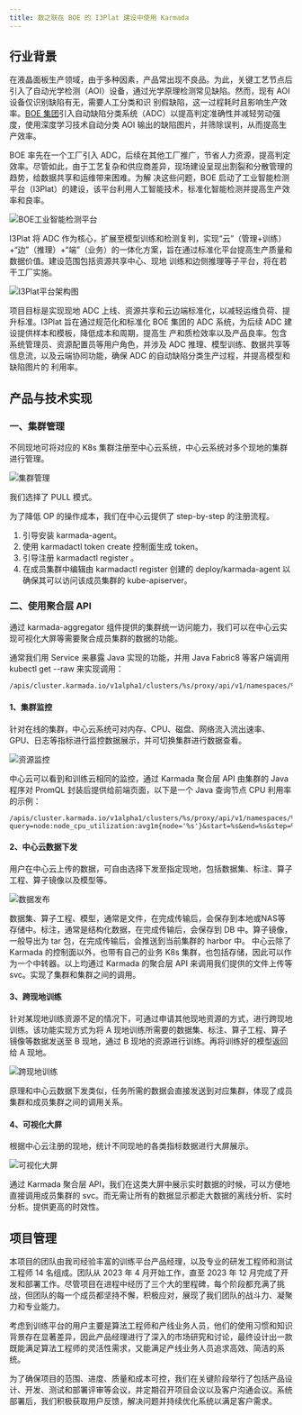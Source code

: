 ```yaml
---
title: 数之联在 BOE 的 I3Plat 建设中使用 Karmada
---
```


## 行业背景

在液晶面板生产领域，由于多种因素，产品常出现不良品。为此，关键工艺节点后引入了自动光学检测（AOI）设备，通过光学原理检测常见缺陷。然而，现有 AOI 设备仅识别缺陷有无，需要人工分类和识
别假缺陷，这一过程耗时且影响生产效率。[BOE 集团](https://www.boe.com/)引入自动缺陷分类系统（ADC）以提高判定准确性并减轻劳动强度，使用深度学习技术自动分类 AOI
输出的缺陷图片，并筛除误判，从而提高生产效率。

BOE 率先在一个工厂引入 ADC，后续在其他工厂推广，节省人力资源，提高判定效率。尽管如此，由于工艺复杂和供应商差异，现场建设呈现出割裂和分散管理的趋势，给数据共享和运维带来困难。为解
决这些问题，BOE 启动了工业智能检测平台（I3Plat）的建设，该平台利用人工智能技术，标准化智能检测并提高生产效率和良率。

![BOE工业智能检测平台](./static/unionbigdata_01.png)

I3Plat 将 ADC 作为核心，扩展至模型训练和检测复判，实现“云”（管理+训练）+“边”（推理）+“端”（业务）的一体化方案，旨在通过标准化平台提高生产质量和数据价值。建设范围包括资源共享中心、现地
训练和边侧推理等子平台，将在若干工厂实施。

![I3Plat平台架构图](./static/unionbigdata_02.png)

项目目标是实现现地 ADC 上线、资源共享和云边端标准化，以减轻运维负荷、提升标准。I3Plat 旨在通过规范化和标准化 BOE 集团的 ADC 系统，为后续 ADC 建设提供样本和模板，降低成本和周期，提高生
产和质检效率以及产品良率。包含系统管理员、资源配置员等用户角色，并涉及 ADC 推理、模型训练、数据共享等信息流，以及云端协同功能，确保 ADC 的自动缺陷分类生产过程，并提高模型和缺陷图片的
利用率。

## 产品与技术实现

### 一、集群管理

不同现地可将对应的 K8s 集群注册至中心云系统，中心云系统对多个现地的集群进行管理。

![集群管理](./static/unionbigdata_03.png)

我们选择了 PULL 模式。

为了降低 OP 的操作成本，我们在中心云提供了 step-by-step 的注册流程。

1. 引导安装 karmada-agent。
2. 使用 karmadactl token create 控制面生成 token。
3. 引导注册 karmadactl register 。
4. 在成员集群中编辑由 karmadactl register 创建的 deploy/karmada-agent 以确保其可以访问该成员集群的 kube-apiserver。

### 二、使用聚合层 API

通过 karmada-aggregator 组件提供的集群统一访问能力，我们可以在中心云实现可视化大屏等需要聚合成员集群的数据的功能。

通常我们用 Service 来暴露 Java 实现的功能，并用 Java Fabric8 等客户端调用 kubectl get --raw 来实现调用：

```
/apis/cluster.karmada.io/v1alpha1/clusters/%s/proxy/api/v1/namespaces/%s/services/%s/proxy/%s
```

#### 1、集群监控

针对在线的集群，中心云系统可对内存、CPU、磁盘、网络流入流出速率、GPU、日志等指标进行监控数据展示，并可切换集群进行数据查看。

![资源监控](./static/unionbigdata_04.png)

中心云可以看到和训练云相同的监控，通过 Karmada 聚合层 API 由集群的 Java 程序对 PromQL 封装后提供给前端页面，以下是一个 Java 查询节点 CPU 利用率的示例：

```
/apis/cluster.karmada.io/v1alpha1/clusters/%s/proxy/api/v1/namespaces/%s/services/%s/proxy/api/v1/query_range?query=node:node_cpu_utilization:avg1m{node='%s'}&start=%s&end=%s&step=%s
```

#### 2、中心云数据下发

用户在中心云上传的数据，可自由选择下发至指定现地，包括数据集、标注、算子工程、算子镜像以及模型等。

![数据发布](./static/unionbigdata_05.png)

数据集、算子工程、模型，通常是文件，在完成传输后，会保存到本地或NAS等存储中。标注，通常是结构化数据，在完成传输后，会保存到 DB 中。算子镜像，一般导出为 tar 包，在完成传输后，会推送到当前集群的 harbor 中。
中心云除了 Karmada 的控制面以外，也带有自己的业务 K8s 集群，也包括存储，因此可以作为一个中转器。以上均通过 Karmada 的聚合层 API 来调用我们提供的文件上传等 svc。实现了集群和集群之间的调用。

#### 3、跨现地训练

针对某现地训练资源不足的情况下，可通过申请其他现地资源的方式，进行跨现地训练。该功能实现方式为将 A 现地训练所需要的数据集、标注、算子工程、算子镜像等数据发送至 B 现地，通过 B 现地的资源进行训练。再将训练好的模型返回给 A 现地。

![跨现地训练](./static/unionbigdata_06.png)

原理和中心云数据下发类似，任务所需的数据会直接发送到对应集群，体现了成员集群和成员集群之间的调用关系。

#### 4、可视化大屏

根据中心云注册的现地，统计不同现地的各类指标数据进行大屏展示。

![可视化大屏](./static/unionbigdata_07.png)

通过 Karmada 聚合层 API，我们在这类大屏中展示实时数据的时候，可以方便地直接调用成员集群的 svc。而无需让所有的数据显示都走大数据的离线分析、实时分析。提供更高的时效性。

## 项目管理

本项目的团队由我司经验丰富的训练平台产品经理，以及专业的研发工程师和测试工程师 14 名组成。团队从 2023 年 4 月开始工作，直至 2023 年 12 月完成了开发和部署工作。尽管项目在进程中经历了三个大的里程碑，每个阶段都充满了挑战，但团队的每一个成员都坚持不懈，积极应对，展现了我们团队的战斗力、凝聚力和专业能力。

考虑到训练平台的用户主要是算法工程师和产线业务人员，他们的使用习惯和知识背景存在显著差异，因此产品经理进行了深入的市场研究和讨论，最终设计出一款既能满足算法工程师的灵活性需求，又能满足产线业务人员追求高效、简洁的系统。

为了确保项目的范围、进度、质量和成本可控，我们在关键阶段举行了包括产品设计、开发、测试和部署评审等会议，并定期召开项目会议以及客户沟通会议。系统部署后，我们积极获取用户反馈，解决问题并持续优化系统以满足客户需求。
